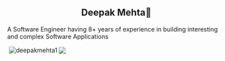<h2 align="center">Deepak Mehta👋</h2>
<p>A Software Engineer having 8+ years of experience in building interesting and complex Software Applications</p>
<p>&nbsp;<img align="center" src="https://github-readme-stats.vercel.app/api?username=deepakmehta1&show_icons=true&locale=en" alt="deepakmehta1" />
  <img align="center" src="https://github-readme-stats.vercel.app/api/top-langs/?username=deepakmehta1&layout=compact&hide_border=true&&langs_count=10&show_icons=true&theme=transparent" />
</p>

